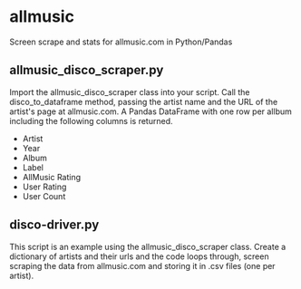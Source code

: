 # allmusic
Screen scrape and stats for allmusic.com in Python/Pandas

## allmusic_disco_scraper.py
Import the allmusic_disco_scraper class into your script.  Call the disco_to_dataframe method, passing the artist name and the URL of the artist's page at allmusic.com.  A Pandas DataFrame with one row per allbum including the following columns is returned.
  * Artist
  * Year
  * Album
  * Label
  * AllMusic Rating
  * User Rating
  * User Count

## disco-driver.py
This script is an example using the allmusic_disco_scraper class.  Create a dictionary of artists and their urls and the code loops through, screen scraping the data from allmusic.com and storing it in .csv files (one per artist).
